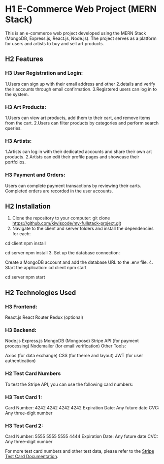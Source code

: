 # H1 E-Commerce Web Project (MERN Stack)

This is an e-commerce web project developed using the MERN Stack (MongoDB, Express.js, React.js, Node.js). The project serves as a platform for users and artists to buy and sell art products.

## H2 Features

### H3 User Registration and Login:

1.Users can sign up with their email address and other 2.details and verify their accounts through email confirmation.
3.Registered users can log in to the system.

### H3 Art Products:

1.Users can view art products, add them to their cart, and remove items from the cart.
2.Users can filter products by categories and perform search queries.

### H3 Artists:

1.Artists can log in with their dedicated accounts and share their own art products.
2.Artists can edit their profile pages and showcase their portfolios.

### H3 Payment and Orders:

Users can complete payment transactions by reviewing their carts.
Completed orders are recorded in the user accounts.

## H2 Installation

1. Clone the repository to your computer:
   git clone https://github.com/kiwiscode/my-fullstack-project.git
2. Navigate to the client and server folders and install the dependencies for each:

cd client
npm install

cd server
npm install 3. Set up the database connection:

Create a MongoDB account and add the database URL to the .env file. 4. Start the application:
cd client
npm start

cd server
npm start

## H2 Technologies Used

### H3 Frontend:

React.js
React Router
Redux (optional)

### H3 Backend:

Node.js
Express.js
MongoDB (Mongoose)
Stripe API (for payment processing)
Nodemailer (for email verification)
Other Tools:

Axios (for data exchange)
CSS (for theme and layout)
JWT (for user authentication)

### H2 Test Card Numbers

To test the Stripe API, you can use the following card numbers:

### H3 Test Card 1:

Card Number: 4242 4242 4242 4242
Expiration Date: Any future date
CVC: Any three-digit number

### H3 Test Card 2:

Card Number: 5555 5555 5555 4444
Expiration Date: Any future date
CVC: Any three-digit number

For more test card numbers and other test data, please refer to the [Stripe Test Card Documentation](https://stripe.com/docs/testing).
